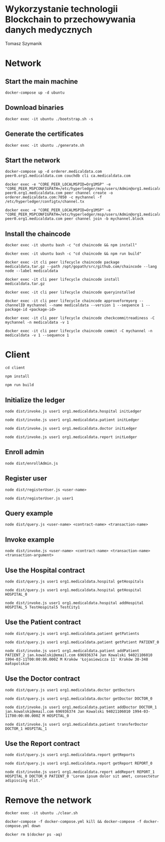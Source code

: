 # Wykorzystanie technologii Blockchain to przechowywania danych medycznych
Tomasz Szymanik

# Network

## Start the main machine
```shell
docker-compose up -d ubuntu
```

## Download binaries
```shell
docker exec -it ubuntu ./bootstrap.sh -s
```

## Generate the certificates
```shell
docker exec -it ubuntu ./generate.sh
```

## Start the network
```shell
docker-compose up -d orderer.medicaldata.com peer0.org1.medicaldata.com couchdb cli ca.medicaldata.com
```
```shell
docker exec -e "CORE_PEER_LOCALMSPID=Org1MSP" -e "CORE_PEER_MSPCONFIGPATH=/etc/hyperledger/msp/users/Admin@org1.medicaldata.com/msp" peer0.org1.medicaldata.com peer channel create -o orderer.medicaldata.com:7050 -c mychannel -f /etc/hyperledger/configtx/channel.tx
```
```shell
docker exec -e "CORE_PEER_LOCALMSPID=Org1MSP" -e "CORE_PEER_MSPCONFIGPATH=/etc/hyperledger/msp/users/Admin@org1.medicaldata.com/msp" peer0.org1.medicaldata.com peer channel join -b mychannel.block
```

## Install the chaincode
```shell
docker exec -it ubuntu bash -c "cd chaincode && npm install"
```
```shell
docker exec -it ubuntu bash -c "cd chaincode && npm run build"
```
```shell
docker exec -it cli peer lifecycle chaincode package medicaldata.tar.gz --path /opt/gopath/src/github.com/chaincode --lang node --label medicaldata
```
```shell
docker exec -it cli peer lifecycle chaincode install medicaldata.tar.gz
```
```shell
docker exec -it cli peer lifecycle chaincode queryinstalled
```
```shell
docker exec -it cli peer lifecycle chaincode approveformyorg --channelID mychannel --name medicaldata --version 1 --sequence 1 --package-id <package-id>
```
```shell
docker exec -it cli peer lifecycle chaincode checkcommitreadiness -C mychannel -n medicaldata -v 1
```
```shell
docker exec -it cli peer lifecycle chaincode commit -C mychannel -n medicaldata -v 1 --sequence 1
```

# Client
```shell
cd client
```
```shell
npm install
```
```shell
npm run build
```

## Initialize the ledger
```shell
node dist/invoke.js user1 org1.medicaldata.hospital initLedger
```
```shell
node dist/invoke.js user1 org1.medicaldata.patient initLedger
```
```shell
node dist/invoke.js user1 org1.medicaldata.doctor initLedger
```
```shell
node dist/invoke.js user1 org1.medicaldata.report initLedger
```

## Enroll admin
```shell
node dist/enrollAdmin.js
```

## Register user
```shell
node dist/registerUser.js <user-name>
```
```shell
node dist/registerUser.js user1
```

## Query example
```shell
node dist/query.js <user-name> <contract-name> <transaction-name>
```

## Invoke example
```shell
node dist/invoke.js <user-name> <contract-name> <transaction-name> <transaction-argument>
```

## Use the Hospital contract
```shell
node dist/query.js user1 org1.medicaldata.hospital getHospitals
```
```shell
node dist/query.js user1 org1.medicaldata.hospital getHospital HOSPITAL_0
```
```shell
node dist/invoke.js user1 org1.medicaldata.hospital addHospital HOSPITAL_5 TestHospital5 TestCity1
```

## Use the Patient contract
```shell
node dist/query.js user1 org1.medicaldata.patient getPatients
```
```shell
node dist/query.js user1 org1.medicaldata.patient getPatient PATIENT_0
```
```shell
node dist/invoke.js user1 org1.medicaldata.patient addPatient PATIENT_2 jan.kowalski@email.com 696936374 Jan Kowalski 94021106010 1994-03-11T00:00:00.000Z M Kraków 'Łojasiewicza 11' Kraków 30-348 małopolskie
```

## Use the Doctor contract
```shell
node dist/query.js user1 org1.medicaldata.doctor getDoctors
```
```shell
node dist/query.js user1 org1.medicaldata.doctor getDoctor DOCTOR_0
```
```shell
node dist/invoke.js user1 org1.medicaldata.patient addDoctor DOCTOR_1 jan.kowalski@email.com 696936374 Jan Kowalski 94021106010 1994-03-11T00:00:00.000Z M HOSPITAL_0
```
```shell
node dist/invoke.js user1 org1.medicaldata.patient transferDoctor DOCTOR_1 HOSPITAL_1
```

## Use the Report contract
```shell
node dist/query.js user1 org1.medicaldata.report getReports
```
```shell
node dist/query.js user1 org1.medicaldata.report getReport REPORT_0
```
```shell
node dist/invoke.js user1 org1.medicaldata.report addReport REPORT_1 HOSPITAL_0 DOCTOR_0 PATIENT_0 'Lorem ipsum dolor sit amet, consectetur adipiscing elit.'
```

# Remove the network
```shell
docker exec -it ubuntu ./clear.sh
```
```shell
docker-compose -f docker-compose.yml kill && docker-compose -f docker-compose.yml down
```
```shell
docker rm $(docker ps -aq)
```